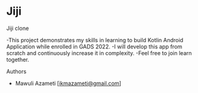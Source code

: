 # Jiji
Jiji clone


-This project demonstrates my skills in learning to build Kotlin Android Application while enrolled in GADS 2022.
-I will develop this app from scratch and continuously increase it in complexity.
-Feel free to join learn together.




Authors
- Mawuli Azameti [ikmazameti@gmail.com]